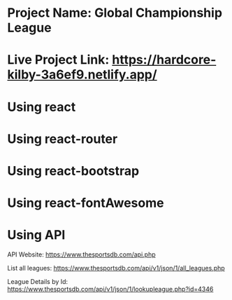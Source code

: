 # Project Name: Global Championship League
# Live Project Link: https://hardcore-kilby-3a6ef9.netlify.app/

# Using react
# Using react-router
# Using react-bootstrap
# Using react-fontAwesome


# Using API
API Website: https://www.thesportsdb.com/api.php 

List all leagues: https://www.thesportsdb.com/api/v1/json/1/all_leagues.php

League Details by Id: https://www.thesportsdb.com/api/v1/json/1/lookupleague.php?id=4346





